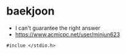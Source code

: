 # baekjoon

- I can't guarantee the right answer
- https://www.acmicpc.net/user/minjun623
~~~
#inclue </stdio.h>
~~~
